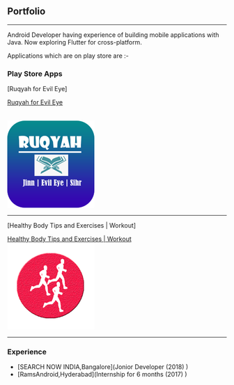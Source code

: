 ## Portfolio

---
Android Developer having experience of building mobile applications with Java.
Now exploring Flutter for cross-platform.

Applications which are on play store are :-

### Play Store Apps 

[Ruqyah for Evil Eye]

<a href="https://play.google.com/store/apps/details?id=com.arham.soft.ruqyahforevileye" target="_blank">Ruqyah for Evil Eye</a> <br><br><br>
<img src="images/ruqyah_200.png?raw=true"/>

---
[Healthy Body Tips and Exercises | Workout]

<a href="https://play.google.com/store/apps/details?id=com.arham.soft.healthybodytips" target="_blank">Healthy Body Tips and Exercises | Workout</a> <br>
<img src="images/health_200.png?raw=true"/>

---


### Experience

- [SEARCH NOW INDIA,Bangalore](Jonior Developer  (2018) )
- [RamsAndroid,Hyderabad](Internship for 6 months (2017) )
